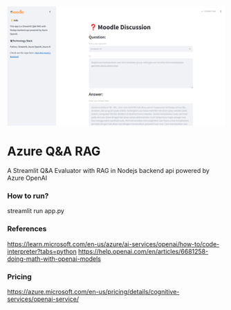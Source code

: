 <div align="center">
<img src="https://github.com/robrita/Azure-Q-A-RAG-Nodejs-Backend/blob/main/img/qa-rag.png?raw=true" alt="icon"/>
</div>

# Azure Q&A RAG

A Streamlit Q&A Evaluator with RAG in Nodejs backend api powered by Azure OpenAI

### How to run?

streamlit run app.py

### References

https://learn.microsoft.com/en-us/azure/ai-services/openai/how-to/code-interpreter?tabs=python
https://help.openai.com/en/articles/6681258-doing-math-with-openai-models

### Pricing

https://azure.microsoft.com/en-us/pricing/details/cognitive-services/openai-service/
